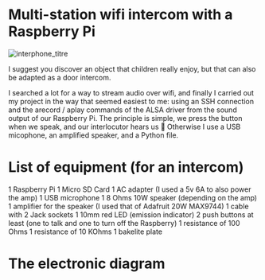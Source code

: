 # Multi-station wifi intercom with a Raspberry Pi

![interphone_titre](https://user-images.githubusercontent.com/38251711/119101090-e93cf600-ba18-11eb-8574-0ca27c2b0b2e.png)

I suggest you discover an object that children really enjoy, but that can also be adapted as a door intercom.

I searched a lot for a way to stream audio over wifi, and finally I carried out my project in the way that seemed easiest to me: using an SSH connection and the arecord / aplay commands of the ALSA driver from the sound output of our Raspberry Pi. The principle is simple, we press the button when we speak, and our interlocutor hears us 🙂 Otherwise I use a USB micophone, an amplified speaker, and a Python file.

# List of equipment (for an intercom)
1 Raspberry Pi
1 Micro SD Card
1 AC adapter (I used a 5v 6A to also power the amp)
1 USB microphone
1 8 Ohms 10W speaker (depending on the amp)
1 amplifier for the speaker (I used that of Adafruit 20W MAX9744)
1 cable with 2 Jack sockets
1 10mm red LED (emission indicator)
2 push buttons at least (one to talk and one to turn off the Raspberry)
1 resistance of 100 Ohms
1 resistance of 10 KOhms
1 bakelite plate

# The electronic diagram
